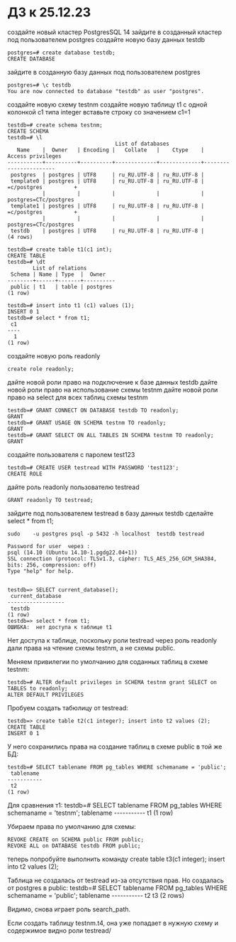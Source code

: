 # ДЗ к 25.12.23

создайте новый кластер PostgresSQL 14
зайдите в созданный кластер под пользователем postgres
создайте новую базу данных testdb

    postgres=# create database testdb;
    CREATE DATABASE

зайдите в созданную базу данных под пользователем postgres
    
    postgres=# \c testdb
    You are now connected to database "testdb" as user "postgres".

создайте новую схему testnm
создайте новую таблицу t1 с одной колонкой c1 типа integer
вставьте строку со значением c1=1


    testdb=# create schema testnm;
    CREATE SCHEMA
    testdb=# \l
                                      List of databases
       Name    |  Owner   | Encoding |   Collate   |    Ctype    |   Access privileges   
    -----------+----------+----------+-------------+-------------+-----------------------
     postgres  | postgres | UTF8     | ru_RU.UTF-8 | ru_RU.UTF-8 | 
     template0 | postgres | UTF8     | ru_RU.UTF-8 | ru_RU.UTF-8 | =c/postgres          +
               |          |          |             |             | postgres=CTc/postgres
     template1 | postgres | UTF8     | ru_RU.UTF-8 | ru_RU.UTF-8 | =c/postgres          +
               |          |          |             |             | postgres=CTc/postgres
     testdb    | postgres | UTF8     | ru_RU.UTF-8 | ru_RU.UTF-8 | 
    (4 rows)

    testdb=# create table t1(c1 int);
    CREATE TABLE
    testdb=# \dt
            List of relations
     Schema | Name | Type  |  Owner   
    --------+------+-------+----------
     public | t1   | table | postgres
    (1 row)

    testdb=# insert into t1 (c1) values (1);
    INSERT 0 1
    testdb=# select * from t1;
     c1 
    ----
      1
    (1 row)


создайте новую роль readonly

    create role readonly;
    
дайте новой роли право на подключение к базе данных testdb
дайте новой роли право на использование схемы testnm
дайте новой роли право на select для всех таблиц схемы testnm

    testdb=# GRANT CONNECT ON DATABASE testdb TO readonly;
    GRANT
    testdb=# GRANT USAGE ON SCHEMA testnm TO readonly;
    GRANT
    testdb=# GRANT SELECT ON ALL TABLES IN SCHEMA testnm TO readonly;
    GRANT
    
создайте пользователя   с паролем test123

    testdb=# CREATE USER testread WITH PASSWORD 'test123';
    CREATE ROLE


дайте роль readonly пользователю testread

    GRANT readonly TO testread;

зайдите под пользователем testread в базу данных testdb
сделайте select * from t1;


    sudo    -u postgres psql -p 5432 -h localhost  testdb testread

    Password for user  через : 
    psql (14.10 (Ubuntu 14.10-1.pgdg22.04+1))
    SSL connection (protocol: TLSv1.3, cipher: TLS_AES_256_GCM_SHA384, bits: 256, compression: off)
    Type "help" for help.
    
    
    testdb=> SELECT current_database();
     current_database 
    ------------------
     testdb
    (1 row)
    testdb=> select * from t1;
    ОШИБКА:  нет доступа к таблице t1

Нет доступа к таблице, поскольку роли testread через роль readonly дали права на чтение схемы testnm, а не схемы public. 

Меняем привилегии по умолчанию для соданных таблиц  в схеме testnm:

    testdb=# ALTER default privileges in SCHEMA testnm grant SELECT on TABLES to readonly;
    ALTER DEFAULT PRIVILEGES

Пробуем создать табюлицу от testread:

    testdb=> create table t2(c1 integer); insert into t2 values (2);
    CREATE TABLE
    INSERT 0 1

У него сохранились права на создание таблиц в схеме public в той же БД:

    testdb=# SELECT tablename FROM pg_tables WHERE schemaname = 'public';
     tablename 
    -----------
     t2
    (1 row)

Для сравнения т1: 
    testdb=# SELECT tablename FROM pg_tables WHERE schemaname = 'testnm';
     tablename 
    -----------
     t1
    (1 row)

Убираем права по умолчанию для схемы:

    REVOKE CREATE on SCHEMA public FROM public; 
    REVOKE ALL on DATABASE testdb FROM public; 
   
теперь попробуйте выполнить команду create table t3(c1 integer); insert into t2 values (2);

Таблица не создалась от testread из-за отсутствия прав. Но создалась от postgres в public:
    testdb=# SELECT tablename FROM pg_tables WHERE schemaname = 'public';
     tablename 
    -----------
     t2
     t3
    (2 rows)

Видимо, снова играет роль search_path.

Если создать таблицу testnm.t4, она уже попадает в нужную схему и содержимое видно роли testread/
